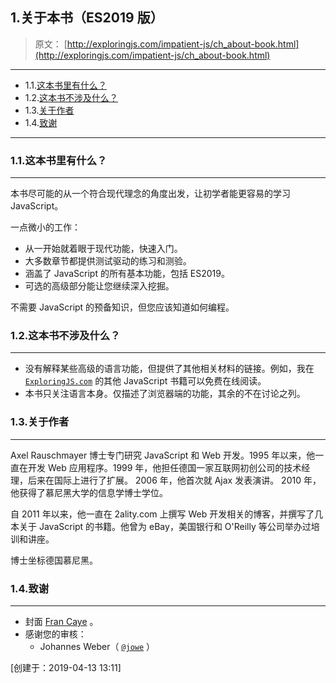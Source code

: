 ## 1.关于本书（ES2019 版）

> 原文： [http://exploringjs.com/impatient-js/ch_about-book.html](http://exploringjs.com/impatient-js/ch_about-book.html)

---

-   1.1.[这本书里有什么？](#11这本书里有什么？)
-   1.2.[这本书不涉及什么？](#12这本书不涉及什么？)
-   1.3.[关于作者](#13关于作者)
-   1.4.[致谢](#14致谢)

---

### 1.1.这本书里有什么？

---

本书尽可能的从一个符合现代理念的角度出发，让初学者能更容易的学习 JavaScript。

一点微小的工作：

-   从一开始就着眼于现代功能，快速入门。
-   大多数章节都提供测试驱动的练习和测验。
-   涵盖了 JavaScript 的所有基本功能，包括 ES2019。
-   可选的高级部分能让您继续深入挖掘。

不需要 JavaScript 的预备知识，但您应该知道如何编程。

### 1.2.这本书不涉及什么？

---

-   没有解释某些高级的语言功能，但提供了其他相关材料的链接。例如，我在 [`ExploringJS.com`](http://exploringjs.com/) 的其他 JavaScript 书籍可以免费在线阅读。
-   本书只关注语言本身。仅描述了浏览器端的功能，其余的不在讨论之列。

### 1.3.关于作者

---

Axel Rauschmayer 博士专门研究 JavaScript 和 Web 开发。1995 年以来，他一直在开发 Web 应用程序。1999 年，他担任德国一家互联网初创公司的技术经理，后来在国际上进行了扩展。 2006 年，他首次就 Ajax 发表演讲。 2010 年，他获得了慕尼黑大学的信息学博士学位。

自 2011 年以来，他一直在 2ality.com 上撰写 Web 开发相关的博客，并撰写了几本关于 JavaScript 的书籍。他曾为 eBay，美国银行和 O'Reilly 等公司举办过培训和讲座。

博士坐标德国慕尼黑。

### 1.4.致谢

---

-   封面 [Fran Caye](http://francaye.net) 。
-   感谢您的审核：
    -   Johannes Weber（ [`@jowe`](https://twitter.com/jowe) ）

[创建于：2019-04-13 13:11]
